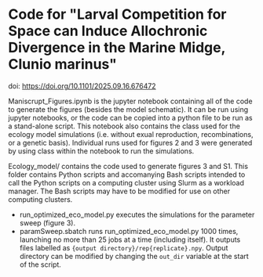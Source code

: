 # Code for "Larval Competition for Space can Induce Allochronic Divergence in the Marine Midge, Clunio marinus" 
doi: https://doi.org/10.1101/2025.09.16.676472

Maniscrupt_Figures.ipynb is the jupyter notebook containing all of the code to generate the figures (besides the model schematic). It can be run using jupyter notebooks, or the code can be copied into a python file to be run as a stand-alone script. This notebook also contains the class used for the ecology model simulations (i.e. without exual reproduction, recombinations, or a genetic basis). Individual runs used for figures 2 and 3 were generated by using class within the notebook to run the simulations. 

Ecology_model/ contains the code used to generate figures 3 and S1. This folder contains Python scripts and accomanying Bash scripts intended to call the Python scripts on a computing cluster using Slurm as a workload manager. The Bash scripts may have to be modified for use on other computing clusters. 
 - run_optimized_eco_model.py executes the simulations for the parameter sweep (figure 3).
 - paramSweep.sbatch runs run_optimized_eco_model.py 1000 times, launching no more than 25 jobs at a time (including itself). It outputs files labelled as `{output directory}/rep{replicate}.npy`. Output directory can be modified by changing the `out_dir` variable at the start of the script. 
